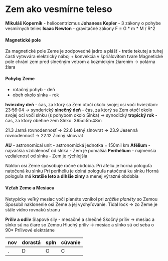 # Zem ako vesmírne teleso

**Mikuláš Koperník** - heliocentrizmus
**Johaness Kepler** - 3 zákony o pohybe vesmírnych telies
**Isaac Newton** - gravitačné zákony F = G * m * M / R^2

#### Magnetické pole
Za magnetické pole Zeme je zodpovedné jadro a plášť - tretie tekutej a tuhej časti vytwvára elektrický náboj + konvekcia v špriálovitom tvare
Magnetické pole chráni zem pred slnečným vetrom a kozmickým žiarením -> polárna žiara

#### Pohyby Zeme
 - rotačný pohyb - deň
 - obeh okolo slnka - rok

**hviezdny deň** - čas, za ktorý sa Zem otočí okolo svojej osi voči hviezdam: 23:56:04 -> synderický
**slnečný deň** - čas, za ktorý sa Zem otočí okolo svojej oci voči slnku (s pohybom okolo Slnka) -> synodický
**tropický rok** - čas, za ktorý obehne zem Slnko: 365d:5h:48m

21.3 Jarná rovnodennosť -> 22.6 Letný slnovrat -> 23.9 Jesenná rovnodennosť -> 22.12 Zimný slnovrat

**AU** - astronomical unit - astronomická jednotka = 150mil km
**Afélium** - najvačšia vzdialenosť od slnka - Zem je pomalšia
**Perihélium** - najmenšia vzdialenosť od slnka - Zem je rýchlejšia

Náklon osi Zeme spôsobuje ročné obdobia.
Pri afeliu je horná pologuľa natočená ku slnku 
Pri perihéliu je dolná pologuľa natočená ku slnku
Horná pologuľa má **kratšie leto a dlhšie zimy** a menej výrazné obdobia

#### Vzťah Zeme a Mesiacu
Netypicky veľký mesiac voči planéte vznikol pri *zrážke planéty* so Zemou
Sposobil naklonenie osi Zeme a jej vychyľovanie. 
Tidal lock -> zo Zeme je stále vidno rovnakú stranu

**Príliv a odliv**
Slapové sily - mesačné a slnečné
Skočný príliv -> mesiac a slnko sú na čiare so Zemou
Hluchý príliv -> mesiac a slnko sú od seba o 90* 
Prílivové elektrárne

 nov | dorastá | spln | cúvanie |
-----|---------|------|---------|
.    | D       | O    | C       |